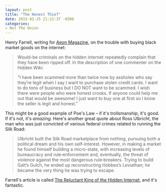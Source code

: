 ```yaml
---
layout: post
title: "The Honest Thief"
date: 2015-02-25 21:21:37 -0500
categories: 
- Not The Onion
---
```


Henry Farrell, writing for [Aeon Magazine](http://aeon.co/magazine/technology/on-the-high-seas-of-the-hidden-internet/), on the trouble with buying black market goods on the internet:

> Would-be criminals on the hidden internet repeatedly complain that they have been ripped off. In the description of one commenter on the Hidden Wiki:
>
> "I have been scammed more than twice now by assholes who say they’re legit when I say I want to purchase stolen credit cards. I want to do tons of business but I DO NOT want to be scammed. I wish there were people who were honest crooks. If anyone could help me out that would be awesome! I just want to buy one at first so I know the seller is legit and honest.”

This might be a good example of Poe's Law – if it's trollsmanship, it's good. If it's not, it's *amazing*. Here's another great quote about Ross Ulbricht, the man who was just convicted of various federal crimes related to running the Silk Road:

> Ulbricht built the Silk Road marketplace from nothing, pursuing both a political dream and his own self-interest. However, in making a market he found himself building a micro-state, with increasing levels of bureaucracy and rule‑enforcement and, eventually, the threat of violence against the most dangerous rule‑breakers. Trying to build Galt’s Gulch, he ended up reconstructing Hobbes’s Leviathan; he became the very thing he was trying to escape.

Farrell's article is called [The Reluctant King of the Hidden Internet](http://aeon.co/magazine/technology/on-the-high-seas-of-the-hidden-internet/), and it's fantastic.